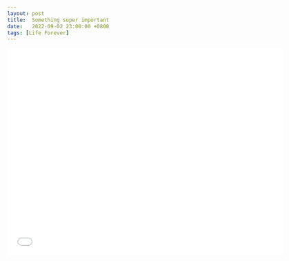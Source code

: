 ```yaml
---
layout: post
title:  Something super important
date:   2022-09-02 23:00:00 +0800
tags: [Life Forever]
---
```


<iframe width="640" height="480" src="//player.bilibili.com/player.html?aid=338654279&bvid=BV1XR4y1T7X4&cid=499094838&page=1" scrolling="no" border="0" frameborder="no" framespacing="0" allowfullscreen="true"> </iframe>
